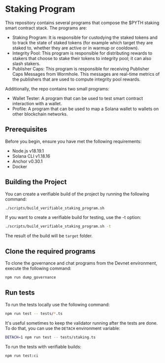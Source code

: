 # Staking Program

This repository contains several programs that compose the $PYTH staking smart contract stack. The programs are:

- Staking Program: It is responsible for custodying the staked tokens and to track the state of staked tokens (for example which target they are staked to, whether they are active or in warmup or cooldown).
- Integrity Pool: This program is responsible for distributing rewards to stakers that choose to stake their tokens to integrity pool; it can also slash stakers.
- Publisher Caps: This program is responsible for receiving Publisher Caps Messages from Wormhole. This messages are real-time metrics of the publishers that are used to compute integrity pool rewards.

Additionally, the repo contains two small programs:

- Wallet Tester: A program that can be used to test smart contract interaction with a wallet.
- Profile: A program that can be used to map a Solana wallet to wallets on other blockchain networks.

## Prerequisites

Before you begin, ensure you have met the following requirements:

- Node.js v18.19.1
- Solana CLI v1.18.16
- Anchor v0.30.1
- Docker

## Building the Project

You can create a verifiable build of the project by running the following command:

```bash
./scripts/build_verifiable_staking_program.sh
```

If you want to create a verifiable build for testing, use the -t option:

```bash
./scripts/build_verifiable_staking_program.sh -t
```

The result of the build will be `target` folder.

## Clone the required programs

To clone the governance and chat programs from the Devnet environment, execute the following command:

```bash
npm run dump_governance
```

## Run tests

To run the tests locally use the following command:

```bash
npm run test -- tests/*.ts
```

It's useful sometimes to keep the validator running after the tests are done. To do that, you can use the `DETACH` environment variable:

```bash
DETACH=1 npm run test -- tests/staking.ts
```

To run the tests with verifiable builds:

```bash
npm run test:ci
```
